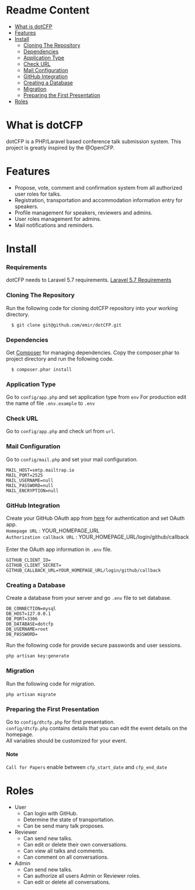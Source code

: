 # Readme Content
  * [What is dotCFP](https://github.com/bdemirpolat/test#What-is-dotCFP)
  * [Features](https://gitub.com/bdemirpolat/test#Features)
  * [Install](https://github.com/bdemirpolat/test#Install)
    * [Cloning The Repository](https://github.com/bdemirpolat/test#Cloning-The-Repository)
    * [Dependencies](https://github.com/bdemirpolat/test#Dependencies)
    * [Application Type](https://github.com/bdemirpolat/test#Application-Type)
    * [Check URL](https://github.com/bdemirpolat/test#Check-URL)
    * [Mail Configuration](https://github.com/bdemirpolat/test#Mail-Configuration)
    * [GitHub Integration](https://github.com/bdemirpolat/test#GitHub-Integration)
    * [Creating a Database](https://github.com/bdemirpolat/test#Creating-a-Database)
    * [Migration](https://github.com/bdemirpolat/test#Migration)
    * [Preparing the First Presentation](https://github.com/bdemirpolat/test#Preparing-the-First-Presentation)
  * [Roles](https://github.com/bdemirpolat/test#Roles)
# What is dotCFP
dotCFP is a PHP/Laravel based conference talk submission system. This project is greatly inspired by the @OpenCFP.
# Features
  - Propose, vote, comment and confirmation system from all authorized user roles for talks.<br />
  - Registration, transportation and accommodation information entry for speakers.<br />
  - Profile management for speakers, reviewers and admins.<br />
  - User roles management for admins. <br />
  - Mail notifications and reminders.<br />

# Install
  ### Requirements
  dotCFP needs to  Laravel 5.7 requirements. 
  [Laravel 5.7 Requirements](https://laravel.com/docs/5.7#server-requirements)
  ### Cloning The Repository
  Run the following code for cloning dotCFP repository into your working directory.
   ```
     $ git clone git@github.com/emir/dotCFP.git
   ```
  ### Dependencies
  Get [Composer](https://getcomposer.org/) for managing dependencies.
  Copy the composer.phar to project directory and run the following code.
   ```
     $ composer.phar install
   ```
  ### Application Type
   Go to `config/app.php` and set application type from `env`
   For production edit the name of file `.env.example` to `.env`
  ### Check URL
   Go to `config/app.php` and check url from `url`.
   
  ### Mail Configuration
   Go to `config/mail.php` and set your mail configuration.
   ```
   MAIL_HOST=smtp.mailtrap.io
   MAIL_PORT=2525
   MAIL_USERNAME=null
   MAIL_PASSWORD=null
   MAIL_ENCRYPTION=null
   ```
  ### GitHub Integration
  Create your GitHub OAuth app from [here](https://github.com/settings/developers) for authentication and set OAuth app.<br />
    `Homepage URL` : YOUR_HOMEPAGE_URL<br />
    `Authorization callback URL` : YOUR_HOMEPAGE_URL/login/github/callback<br /><br />
  Enter the OAuth app information in `.env` file.
  ```
  GITHUB_CLIENT_ID=
  GITHUB_CLIENT_SECRET=
  GITHUB_CALLBACK_URL=YOUR_HOMEPAGE_URL/login/github/callback
  ```
  ### Creating a Database
  Create a database from your server and go `.env` file to set database.
  ```
  DB_CONNECTION=mysql
  DB_HOST=127.0.0.1
  DB_PORT=3306
  DB_DATABASE=dotcfp
  DB_USERNAME=root
  DB_PASSWORD=
  ```
  Run the following code for provide secure passwords and user sessions.
  ```
  php artisan key:generate
  ```
  
  ### Migration
  Run the following code for migration.
  ```
  php artisan migrate
  ```
  ### Preparing the First Presentation
  Go to `config/dtcfp.php` for first presentation.<br />
  `config/dtcfp.php` contains details that you can edit the event details on the homepage.<br />
   All variables should be customized for your event.<br />
   
  #### Note
  `Call for Papers` enable between `cfp_start_date` and `cfp_end_date`
  
  
  
 # Roles
   - User
     * Can login with GitHub.
     * Determine the state of transportation.
     * Can be send many talk proposes.
   - Reviewer 
     * Can send new talks.
     * Can edit or delete their own conversations.
     * Can view all talks and comments.
     * Can comment on all conversations.
   - Admin
     * Can send new talks.
     * Can authorize all users Admin or Reviewer roles.
     * Can edit or delete all conversations.
      


  
